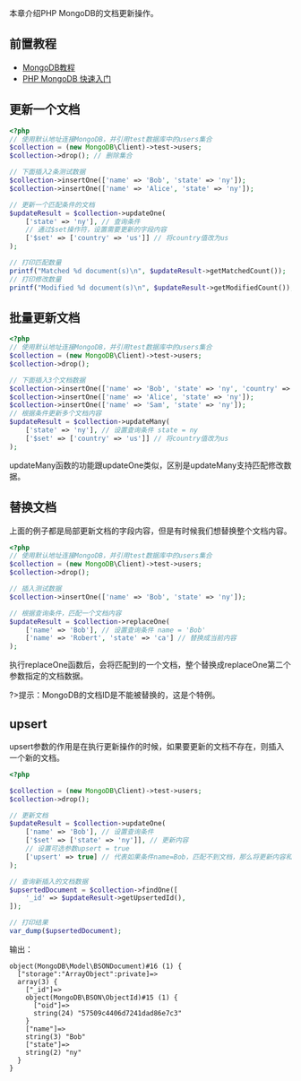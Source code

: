 本章介绍PHP MongoDB的文档更新操作。

## 前置教程
- <a href='/#/数据库/mongodb/README'>MongoDB教程</a>
- <a href='/#/编程语言/php/mongdb/fast_induction'>PHP MongoDB 快速入门</a>

## 更新一个文档
```php
<?php
// 使用默认地址连接MongoDB，并引用test数据库中的users集合
$collection = (new MongoDB\Client)->test->users;
$collection->drop(); // 删除集合

// 下面插入2条测试数据
$collection->insertOne(['name' => 'Bob', 'state' => 'ny']);
$collection->insertOne(['name' => 'Alice', 'state' => 'ny']);

// 更新一个匹配条件的文档
$updateResult = $collection->updateOne(
    ['state' => 'ny'], // 查询条件
    // 通过$set操作符，设置需要更新的字段内容
    ['$set' => ['country' => 'us']] // 将country值改为us
);

// 打印匹配数量
printf("Matched %d document(s)\n", $updateResult->getMatchedCount());
// 打印修改数量
printf("Modified %d document(s)\n", $updateResult->getModifiedCount());
```

## 批量更新文档
```php
<?php
// 使用默认地址连接MongoDB，并引用test数据库中的users集合
$collection = (new MongoDB\Client)->test->users;
$collection->drop();

// 下面插入3个文档数据
$collection->insertOne(['name' => 'Bob', 'state' => 'ny', 'country' => 'us']);
$collection->insertOne(['name' => 'Alice', 'state' => 'ny']);
$collection->insertOne(['name' => 'Sam', 'state' => 'ny']);
// 根据条件更新多个文档内容
$updateResult = $collection->updateMany(
    ['state' => 'ny'], // 设置查询条件 state = ny
    ['$set' => ['country' => 'us']] // 将country值改为us
);
```
updateMany函数的功能跟updateOne类似，区别是updateMany支持匹配修改数据。

## 替换文档
上面的例子都是局部更新文档的字段内容，但是有时候我们想替换整个文档内容。
```php
<?php
// 使用默认地址连接MongoDB，并引用test数据库中的users集合
$collection = (new MongoDB\Client)->test->users;
$collection->drop();

// 插入测试数据
$collection->insertOne(['name' => 'Bob', 'state' => 'ny']);

// 根据查询条件，匹配一个文档内容
$updateResult = $collection->replaceOne(
    ['name' => 'Bob'], // 设置查询条件 name = 'Bob'
    ['name' => 'Robert', 'state' => 'ca'] // 替换成当前内容
);
```
执行replaceOne函数后，会将匹配到的一个文档，整个替换成replaceOne第二个参数指定的文档数据。

?>提示：MongoDB的文档ID是不能被替换的，这是个特例。

## upsert

upsert参数的作用是在执行更新操作的时候，如果要更新的文档不存在，则插入一个新的文档。
```php
<?php

$collection = (new MongoDB\Client)->test->users;
$collection->drop();

// 更新文档
$updateResult = $collection->updateOne(
    ['name' => 'Bob'], // 设置查询条件
    ['$set' => ['state' => 'ny']], // 更新内容
    // 设置可选参数upsert = true
    ['upsert' => true] // 代表如果条件name=Bob，匹配不到文档，那么将更新内容和条件插入到一个新的文档。
);

// 查询新插入的文档数据
$upsertedDocument = $collection->findOne([
    '_id' => $updateResult->getUpsertedId(),
]);

// 打印结果
var_dump($upsertedDocument);
```

输出：
```terminal
object(MongoDB\Model\BSONDocument)#16 (1) {
  ["storage":"ArrayObject":private]=>
  array(3) {
    ["_id"]=>
    object(MongoDB\BSON\ObjectId)#15 (1) {
      ["oid"]=>
      string(24) "57509c4406d7241dad86e7c3"
    }
    ["name"]=>
    string(3) "Bob"
    ["state"]=>
    string(2) "ny"
  }
}
```